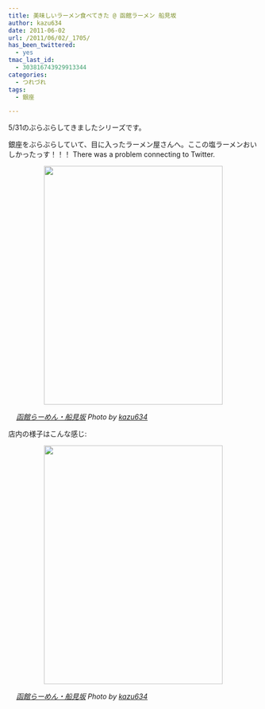 ```yaml
---
title: 美味しいラーメン食べてきた @ 函館ラーメン 船見坂
author: kazu634
date: 2011-06-02
url: /2011/06/02/_1705/
has_been_twittered:
  - yes
tmac_last_id:
  - 303816743929913344
categories:
  - つれづれ
tags:
  - 銀座

---
```

5/31のぶらぶらしてきましたシリーズです。

銀座をぶらぶらしていて、目に入ったラーメン屋さんへ。ここの塩ラーメンおいしかったっす！！！ There was a problem connecting to Twitter. 

<p style="text-align: center;">
<a href="http://blog.kazu634.com/2011/06/02/%e7%be%8e%e5%91%b3%e3%81%97%e3%81%84%e3%83%a9%e3%83%bc%e3%83%a1%e3%83%b3%e9%a3%9f%e3%81%b9%e3%81%a6%e3%81%8d%e3%81%9f-%e5%87%bd%e9%a4%a8%e3%83%a9%e3%83%bc%e3%83%a1%e3%83%b3-%e8%88%b9%e8%a6%8b/attachment/1142/" onclick="__gaTracker('send', 'event', 'outbound-article', 'http://blog.kazu634.com/2011/06/02/%e7%be%8e%e5%91%b3%e3%81%97%e3%81%84%e3%83%a9%e3%83%bc%e3%83%a1%e3%83%b3%e9%a3%9f%e3%81%b9%e3%81%a6%e3%81%8d%e3%81%9f-%e5%87%bd%e9%a4%a8%e3%83%a9%e3%83%bc%e3%83%a1%e3%83%b3-%e8%88%b9%e8%a6%8b/attachment/1142/', '');" title=''><img width="360" height="480" src="http://blog.kazu634.com/wp-content/uploads/2012/06/jpg183" class="attachment-large aligncenter wp-image-1142" alt="" title="" srcset="http://blog.kazu634.com/wp-content/uploads/2012/06/jpg183-225x300. 225w, http://blog.kazu634.com/wp-content/uploads/2012/06/jpg183-150x200. 150w, http://blog.kazu634.com/wp-content/uploads/2012/06/jpg183 360w" sizes="(max-width: 360px) 100vw, 360px" /></a>
</p>

<cite class="flickr_photographer"><img src="http://www.flickr.com/favicon.ico" alt="" width="16" /><a href="http://www.flickr.com/photos/42332031@N02/5785957671/" onclick="__gaTracker('send', 'event', 'outbound-article', 'http://www.flickr.com/photos/42332031@N02/5785957671/', '函館らーめん・船見坂');" rel="nofollow"  target="_blank">函館らーめん・船見坂</a> Photo by <a href="http://www.flickr.com/photos/42332031@N02/" onclick="__gaTracker('send', 'event', 'outbound-article', 'http://www.flickr.com/photos/42332031@N02/', 'kazu634');" rel="nofollow"  target="_blank">kazu634</a></cite>

店内の様子はこんな感じ:

<p style="text-align: center;">
<a href="http://blog.kazu634.com/2011/06/02/%e7%be%8e%e5%91%b3%e3%81%97%e3%81%84%e3%83%a9%e3%83%bc%e3%83%a1%e3%83%b3%e9%a3%9f%e3%81%b9%e3%81%a6%e3%81%8d%e3%81%9f-%e5%87%bd%e9%a4%a8%e3%83%a9%e3%83%bc%e3%83%a1%e3%83%b3-%e8%88%b9%e8%a6%8b/attachment/1143/" onclick="__gaTracker('send', 'event', 'outbound-article', 'http://blog.kazu634.com/2011/06/02/%e7%be%8e%e5%91%b3%e3%81%97%e3%81%84%e3%83%a9%e3%83%bc%e3%83%a1%e3%83%b3%e9%a3%9f%e3%81%b9%e3%81%a6%e3%81%8d%e3%81%9f-%e5%87%bd%e9%a4%a8%e3%83%a9%e3%83%bc%e3%83%a1%e3%83%b3-%e8%88%b9%e8%a6%8b/attachment/1143/', '');" title=''><img width="360" height="480" src="http://blog.kazu634.com/wp-content/uploads/2012/06/jpg184" class="attachment-large aligncenter wp-image-1143" alt="" title="" srcset="http://blog.kazu634.com/wp-content/uploads/2012/06/jpg184-225x300.jpg 225w, http://blog.kazu634.com/wp-content/uploads/2012/06/jpg184 360w" sizes="(max-width: 360px) 100vw, 360px" /></a>
</p>

<cite class="flickr_photographer"><img src="http://www.flickr.com/favicon.ico" alt="" width="16" /><a href="http://www.flickr.com/photos/42332031@N02/5786510104/" onclick="__gaTracker('send', 'event', 'outbound-article', 'http://www.flickr.com/photos/42332031@N02/5786510104/', '函館らーめん・船見坂');" rel="nofollow"  target="_blank">函館らーめん・船見坂</a> Photo by <a href="http://www.flickr.com/photos/42332031@N02/" onclick="__gaTracker('send', 'event', 'outbound-article', 'http://www.flickr.com/photos/42332031@N02/', 'kazu634');" rel="nofollow"  target="_blank">kazu634</a></cite>